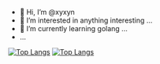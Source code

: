 - 👋 Hi, I’m @xyxyn
- 👀 I’m interested in anything interesting ...
- 🌱 I’m currently learning golang ...
- ...
<!---
- 💞️ I’m looking to collaborate on ...
- 📫 How to reach me ...
- --->

<!---
xyxyn/xyxyn is a ✨ special ✨ repository because its `README.md` (this file) appears on your GitHub profile.
You can click the Preview link to take a look at your changes.
--->


[![Top Langs](https://github-readme-stats.vercel.app/api/top-langs/?username=xyxyn)](https://github.com/anuraghazra/github-readme-stats)
[![Top Langs](https://github-readme-stats.vercel.app/api/top-langs/?username=xyxyn&layout=compact)](https://github.com/anuraghazra/github-readme-stats)
